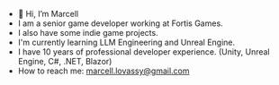 - 👋 Hi, I’m Marcell
- I am a senior game developer working at Fortis Games.
- I also have some indie game projects.
- I'm currently learning LLM Engineering and Unreal Engine.
- I have 10 years of professional developer experience. (Unity, Unreal Engine, C#, .NET, Blazor)
- How to reach me: marcell.lovassy@gmail.com

<!---
marcell-lovassy/marcell-lovassy is a ✨ special ✨ repository because its `README.md` (this file) appears on your GitHub profile.
You can click the Preview link to take a look at your changes.
--->
